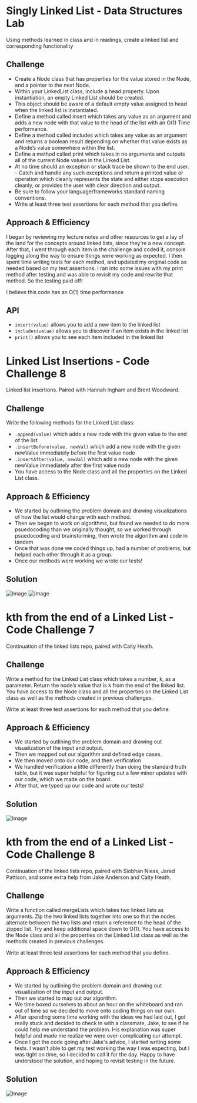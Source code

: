 # Singly Linked List - Data Structures Lab
Using methods learned in class and in readings, create a linked list and corresponding functionality

## Challenge
- Create a Node class that has properties for the value stored in the Node, and a pointer to the next Node.
- Within your LinkedList class, include a head property. Upon instantiation, an empty Linked List should be created.
- This object should be aware of a default empty value assigned to head when the linked list is instantiated.
- Define a method called insert which takes any value as an argument and adds a new node with that value to the head of the list with an O(1) Time performance.
- Define a method called includes which takes any value as an argument and returns a boolean result depending on whether that value exists as a Node’s value somewhere within the list.
- Define a method called print which takes in no arguments and outputs all of the current Node values in the Linked List.
- At no time should an exception or stack trace be shown to the end user. - Catch and handle any such exceptions and return a printed value or operation which cleanly represents the state and either stops execution cleanly, or provides the user with clear direction and output.
- Be sure to follow your language/frameworks standard naming conventions.
- Write at least three test assertions for each method that you define.


## Approach & Efficiency
I began by reviewing my lecture notes and other resources to get a lay of the land for the concepts around linked lists, since they're a new concept. After that, I went through each item in the challenge and coded it, console logging along the way to ensure things were working as expected. I then spent time writing tests for each method, and updated my original code as needed based on my test assertions. I ran into some issues with my print method after testing and was able to revisit my code and rewrite that method. So the testing paid off!

I believe this code has an O(1) time performance

## API
- `insert(value)` allows you to add a new item to the linked list
- `includes(value)` allows you to discover if an item exists in the linked list
- `print()` allows you to see each item included in the linked list


# Linked List Insertions - Code Challenge 8
Linked list insertions. Paired with Hannah Ingham and Brent Woodward.

## Challenge
Write the following methods for the Linked List class:

- `.append(value)` which adds a new node with the given value to the end of the list
- `.insertBefore(value, newVal)` which add a new node with the given newValue immediately before the first value node
- `.insertAfter(value, newVal)` which add a new node with the given newValue immediately after the first value node
- You have access to the Node class and all the properties on the Linked List class.

## Approach & Efficiency
- We started by outlining the problem domain and drawing visualizations of how the list would change with each method.
- Then we began to work on algorithms, but found we needed to do more psuedocoding than we originally thought, so we worked through psuedocoding and brainstorming, then wrote the algorithm and code in tandem
- Once that was done we coded things up, had a number of problems, but helped each other through it as a group.
- Once our methods were working we wrote our tests!

## Solution
![Image](assets/ll_insertions_1.jpg)
![Image](assets/ll_insertions_2.jpg)

# kth from the end of a Linked List - Code Challenge 7
Continuation of the linked lists repo, paired with Caity Heath.

## Challenge
Write a method for the Linked List class which takes a number, k, as a parameter. Return the node’s value that is k from the end of the linked list. You have access to the Node class and all the properties on the Linked List class as well as the methods created in previous challenges.

Write at least three test assertions for each method that you define.

## Approach & Efficiency
- We started by outlining the problem domain and drawing out visualization of the input and output.
- Then we mapped out our algorithm and defined edge cases.
- We then moved onto our code, and then verification
- We handled verification a little differently than doing the standard truth table, but it was super helpful for figuring out a few minor updates with our code, which we made on the board.
- After that, we typed up our code and wrote our tests!

## Solution
![Image](assets/ll_kth_from_end.JPG)

# kth from the end of a Linked List - Code Challenge 8
Continuation of the linked lists repo, paired with Siobhan Niess, Jared Pattison, and some extra help from Jake Anderson and Caity Heath.

## Challenge
Write a function called mergeLists which takes two linked lists as arguments. Zip the two linked lists together into one so that the nodes alternate between the two lists and return a reference to the head of the zipped list. Try and keep additional space down to O(1). You have access to the Node class and all the properties on the Linked List class as well as the methods created in previous challenges.

Write at least three test assertions for each method that you define.

## Approach & Efficiency
- We started by outlining the problem domain and drawing out visualization of the input and output.
- Then we started to map out our algorithm.
- We time boxed ourselves to about an hour on the whiteboard and ran out of time so we decided to move onto coding things on our own.
- After spending some time working with the ideas we had laid out, I got really stuck and decided to check in with a classmate, Jake, to see if he could help me understand the problem. His explanation was super helpful and made me realize we were over-complicating our attempt.
- Once I got the code going after Jake's advice, I started writing some tests. I wasn't able to get my test working the way I was expecting, but I was tight on time, so I decided to call it for the day. Happy to have understood the solution, and hoping to revisit testing in the future.

## Solution
![Image](assets/ll_merge.JPG)